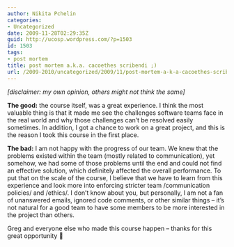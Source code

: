 ```yaml
---
author: Nikita Pchelin
categories:
- Uncategorized
date: 2009-11-28T02:29:35Z
guid: http://ucosp.wordpress.com/?p=1503
id: 1503
tags:
- post mortem
title: post mortem a.k.a. cacoethes scribendi ;)
url: /2009-2010/uncategorized/2009/11/post-mortem-a-k-a-cacoethes-scribendi/
---
```


_[disclaimer: my own opinion, others might not think the same]_

**The good:** the course itself, was a great experience. I think the most valuable thing is that it made me see the challenges software teams face in the real world and why those challenges can&#8217;t be resolved easily sometimes. In addition, I got a chance to work on a great project, and this is the reason I took this course in the first place.

**The bad:** I am not happy with the progress of our team. We knew that the problems existed within the team (mostly related to communication), yet somehow, we had some of those problems until the end and could not find an effective solution, which definitely affected the overall performance. To put that on the scale of the course, I believe that we have to learn from this experience and look more into enforcing stricter team /communication policies/ and /ethics/. I don’t know about you, but personally, I am not a fan of unanswered emails, ignored code comments, or other similar things – it’s not natural for a good team to have some members to be more interested in the project than others.

Greg and everyone else who made this course happen &#8211; thanks for this great opportunity 🙂